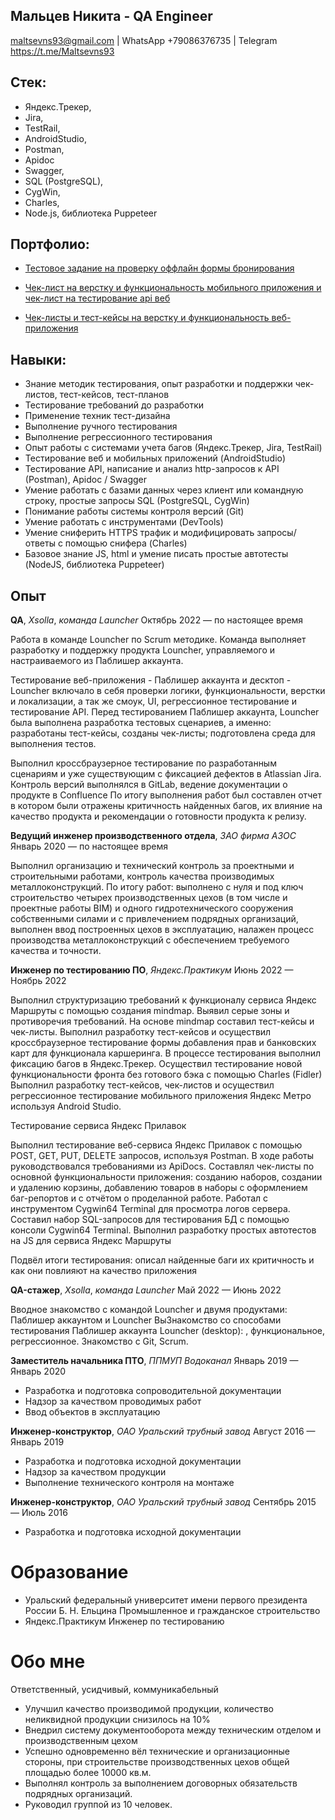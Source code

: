 Мальцев Никита - QA Engineer
---------------
maltsevns93@gmail.com | WhatsApp +79086376735 | Telegram https://t.me/Maltsevns93

Стек:
---------------
 * Яндекс.Трекер, 
 * Jira, 
 * TestRail, 
 * AndroidStudio, 
 * Postman, 
 * Apidoc 
 * Swagger,
 * SQL (PostgreSQL),
 * CygWin,
 * Charles,
 * Node.js, библиотека Puppeteer


Портфолио:
---------------
* [Тестовое задание на проверку оффлайн формы бронирования](https://drive.google.com/drive/folders/1UOO4DB6j8wU0OUVH7qGaJ3bvEgFlcVhL?usp=share_link)

* [Чек-лист на верстку и функциональность мобильного приложения и чек-лист на тестирование api веб](https://docs.google.com/spreadsheets/d/1pd32twagaLhueK35Cbbw4EV7r4zUA6XQ-lFAn_X5uh4/edit?usp=sharing)

* [Чек-листы и тест-кейсы на верстку и функциональность веб-приложения](https://docs.google.com/spreadsheets/d/1H965ANaqji2P4YLu4ZyE3vep2Gfg6w8TzgO-Ol6PbYA/edit?usp=sharing)

Навыки:
---------------

* Знание методик тестирования, опыт разработки и поддержки чек-листов, тест-кейсов, тест-планов
* Тестирование требований до разработки
* Применение техник тест-дизайна
* Выполнение ручного тестирования
* Выполнение регрессионного тестирования
* Опыт работы с системами учета багов (Яндекс.Трекер, Jira, TestRail)
* Тестирование веб и мобильных приложений (AndroidStudio)
* Тестирование API, написание и анализ http-запросов к API (Postman), 
  Apidoc / Swagger
* Умение работать с базами данных через клиент или командную строку, простые запросы 
  SQL (PostgreSQL, CygWin)
* Понимание работы системы контроля версий (Git)
* Умение работать с инструментами (DevTools)
* Умение сниферить HTTPS трафик и модифицировать запросы/ответы с помощью 
  снифера (Charles)
* Базовое знание JS, html и умение писать простые автотесты (NodeJS, 
  библиотека Puppeteer)


Опыт
----------

 **QA**, *Xsolla*, *команда Launcher*
    Октябрь 2022 — по настоящее время
	
Работа в команде Louncher по Scrum методике. 
Команда выполняет разработку и поддержку продукта Louncher, управляемого и настраиваемого из Паблишер аккаунта.

 Тестирование веб-приложения - Паблишер аккаунта и десктоп - Louncher включало в себя проверки логики, функциональности, верстки и локализации, а так же смоук, UI, регрессионное тестирование и тестирование API.
Перед тестированием Паблишер аккаунта, Louncher была выполнена разработка тестовых сценариев, а именно: разработаны тест-кейсы, созданы чек-листы; подготовлена среда для выполнения тестов.

Выполнил кроссбраузерное тестирование по разработанным сценариям и уже существующим с фиксацией дефектов в Atlassian Jira.
Контроль версий выполнялся в GitLab, ведение документации о продукте в Confluence
По итогу выполнения работ был составлен отчет в котором были отражены критичность найденных багов, их влияние на качество продукта и рекомендации о готовности продукта к релизу.
 
 
 
 **Ведущий инженер производственного отдела**, *ЗАО фирма АЗОС* 
    Январь 2020 — по настоящее время

Выполнил организацию и технический контроль за проектными и строительными работами, контроль качества производимых металлоконструкций.
По итогу работ: выполнено с нуля и под ключ строительство четырех производственных цехов (в том числе и проектные работы BIM) и одного гидротехнического сооружения собственными силами и с привлечением подрядных организаций, выполнен ввод построенных цехов в эксплуатацию, налажен процесс производства металлоконструкций с обеспечением требуемого качества и точности.



 **Инженер по тестированию ПО**, *Яндекс.Практикум*
    Июнь 2022 — Ноябрь 2022
	
Выполнил структуризацию требований к функционалу сервиса Яндекс Маршруты с помощью создания mindmap. Выявил серые зоны и противоречия требований. На основе mindmap составил тест-кейсы и чек-листы.
Выполнил разработку тест-кейсов и осуществил кроссбраузерное тестирование формы добавления прав и банковских карт для функционала каршеринга. В процессе тестирования выполнил фиксацию багов в Яндекс.Трекер.
Осуществил тестирование новой функциональности фронта без готового бэка с помощью Charles (Fidler)
Выполнил разработку тест-кейсов, чек-листов и осуществил регрессионное тестирование мобильного приложения Яндекс Метро используя Android Studio.

Тестирование сервиса Яндекс Прилавок

Выполнил тестирование веб-сервиса Яндекс Прилавок с помощью POST, GET, PUT, DELETE запросов, используя Postman.
В ходе работы руководствовался требованиями из ApiDocs. Составлял чек-листы по основной функциональности приложения: созданию наборов, создании и удалению корзины, добавлению товаров в наборы с оформлением баг-репортов и с отчётом о проделанной работе.
Работал с инструментом Cygwin64 Terminal для просмотра логов сервера.
Составил набор SQL-запросов для тестирования БД с помощью консоли Cygwin64 Terminal.
Выполнил разработку простых автотестов на JS для сервиса Яндекс Маршруты

Подвёл итоги тестирования: описал найденные баги их критичность и как они повлияют на качество приложения



 **QA-стажер**, *Xsolla*, *команда Launcher*
    Май 2022 — Июнь 2022
	
Вводное знакомство с командой Louncher и двумя продуктами: Паблишер аккаунтом и Louncher
ВыЗнакомство со способами тестирования Паблишер аккаунта Louncher (desktop): , функциональное, регрессионное.
Знакомство с Git, Scrum.



 **Заместитель начальника ПТО**, *ППМУП Водоканал* 
    Январь 2019 — Январь 2020

  - Разработка и подготовка сопроводительной документации
  - Надзор за качеством проводимых работ
  - Ввод объектов в эксплуатацию



 **Инженер-конструктор**, *ОАО Уральский трубный завод* 
    Август 2016 — Январь 2019

  - Разработка и подготовка исходной документации
  - Надзор за качеством продукции
  - Выполнение технического контроля на монтаже



 **Инженер-конструктор**, *ОАО Уральский трубный завод* 
    Сентябрь 2015 — Июль 2016

  - Разработка и подготовка исходной документации


Образование
=========
 - Уральский федеральный университет имени первого президента России Б. Н. Ельцина
   Промышленное и гражданское строительство
 - Яндекс.Практикум Инженер по тестированию

Обо мне
========
Ответственный, усидчивый, коммуникабельный

 - Улучшил качество производимой продукции, количество неликвидной продукции снизилось на 10%
 - Внедрил систему документооборота между техническим отделом и производственным цехом
 - Успешно одновременно вёл технические и организационные стороны, при строительстве производственных цехов общей площадью более 10000 кв.м.
 - Выполнял контроль за выполнением договорных обязательств подрядных организаций.
 - Руководил группой из 10 человек.


